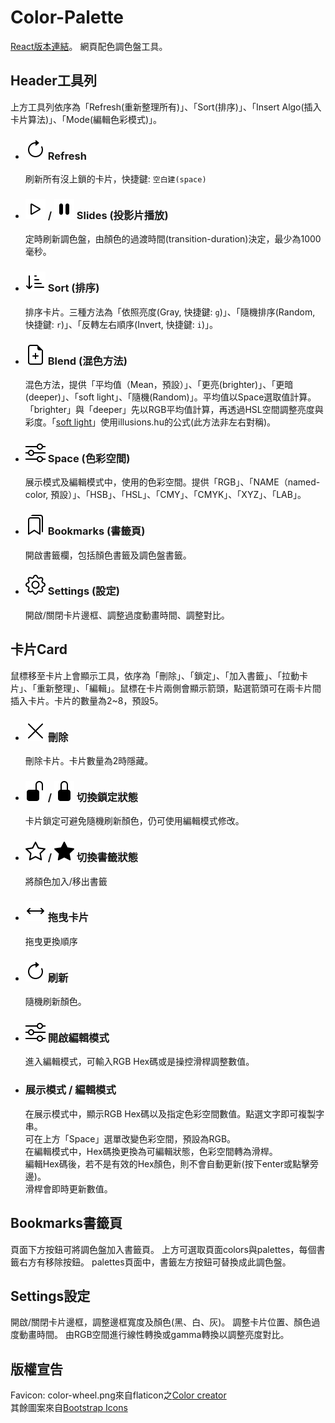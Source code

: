 # Color-Palette
[React版本連結](https://github.com/johnny95731/Color-Palette)。
網頁配色調色盤工具。

## Header工具列
上方工具列依序為「Refresh(重新整理所有)」、「Sort(排序)」、「Insert Algo(插入卡片算法)」、「Mode(編輯色彩模式)」。

- ### <img src="./src/assets/icons/arrow-clockwise.svg" alt="refresh" /> Refresh
  刷新所有沒上鎖的卡片，快捷鍵: `空白建(space)`<br />

- ### <img src="./src/assets/icons/play.svg" alt="play" /> / <img src="./src/assets/icons/pause-fill.svg" alt="pause" /> Slides (投影片播放)
  定時刷新調色盤，由顏色的過渡時間(transition-duration)決定，最少為1000毫秒。<br />
  
- ### <img src="./src/assets/icons/sort-down.svg" alt="sort" /> Sort (排序)
  排序卡片。三種方法為「依照亮度(Gray, 快捷鍵: `g`)」、「隨機排序(Random, 快捷鍵: `r`)」、「反轉左右順序(Invert, 快捷鍵: `i`)」。
  
- ### <img src="./src/assets/icons/file-earmark-plus.svg" alt="blend" /> Blend (混色方法)
  混色方法，提供「平均值（Mean，預設）」、「更亮(brighter)」、「更暗(deeper)」、「soft light」、「隨機(Random)」。平均值以Space選取值計算。「brighter」與「deeper」先以RGB平均值計算，再透過HSL空間調整亮度與彩度。「[soft light](https://en.wikipedia.org/wiki/Blend_modes)」使用illusions.hu的公式(此方法非左右對稱)。
  
- ### <img src="./src/assets/icons/sliders.svg" alt="edit" /> Space (色彩空間)
  展示模式及編輯模式中，使用的色彩空間。提供「RGB」、「NAME（named-color, 預設）」、「HSB」、「HSL」、「CMY」、「CMYK」、「XYZ」、「LAB」。
  
- ### <img src="./src/assets/icons/bookmarks.svg" alt="bookmarks" /> Bookmarks (書籤頁)
  開啟書籤欄，包括顏色書籤及調色盤書籤。
  
- ### <img src="./src/assets/icons/gear.svg" alt="bookmarks" /> Settings (設定)
  開啟/關閉卡片邊框、調整過度動畫時間、調整對比。

## 卡片Card
鼠標移至卡片上會顯示工具，依序為「刪除」、「鎖定」、「加入書籤」、「拉動卡片」、「重新整理」、「編輯」。鼠標在卡片兩側會顯示箭頭，點選箭頭可在兩卡片間插入卡片。卡片的數量為2~8，預設5。

- ### <img src="./src/assets/icons/x-lg.svg" alt="del" /> 刪除
  刪除卡片。卡片數量為2時隱藏。

- ### <img src="./src/assets/icons/unlock-fill.svg" alt="unlock" /> / <img src="./src/assets/icons/lock-fill.svg" alt="lock" /> 切換鎖定狀態
  卡片鎖定可避免隨機刷新顏色，仍可使用編輯模式修改。

- ### <img src="./src/assets/icons/star.svg" alt="isUnfavorite" /> / <img src="./src/assets/icons/star-fill.svg" alt="isFavorite" /> 切換書籤狀態
  將顏色加入/移出書籤

- ### <img src="./src/assets/icons/arrows.svg" alt="fav" /> 拖曳卡片
  拖曳更換順序

- ### <img src="./src/assets/icons/arrow-clockwise.svg" alt="refresh" /> 刷新
  隨機刷新顏色。

- ### <img src="./src/assets/icons/sliders.svg" alt="edit" /> 開啟編輯模式
  進入編輯模式，可輸入RGB Hex碼或是操控滑桿調整數值。<br />

- ### 展示模式 / 編輯模式
  在展示模式中，顯示RGB Hex碼以及指定色彩空間數值。點選文字即可複製字串。<br />
  可在上方「Space」選單改變色彩空間，預設為RGB。<br />
  在編輯模式中，Hex碼換更換為可編輯狀態，色彩空間轉為滑桿。<br />
  編輯Hex碼後，若不是有效的Hex顏色，則不會自動更新(按下enter或點擊旁邊)。<br />
  滑桿會即時更新數值。

## Bookmarks書籤頁
頁面下方按鈕可將調色盤加入書籤頁。
上方可選取頁面colors與palettes，每個書籤右方有移除按鈕。
palettes頁面中，書籤左方按鈕可替換成此調色盤。

## Settings設定
開啟/關閉卡片邊框，調整邊框寬度及顏色(黑、白、灰)。
調整卡片位置、顏色過度動畫時間。
由RGB空間進行線性轉換或gamma轉換以調整亮度對比。

## 版權宣告
Favicon: color-wheel.png來自flaticon之[Color creator](https://www.flaticon.com/authors/color-creator)<br />
其餘圖案來自[Bootstrap Icons](https://icons.getbootstrap.com/)
